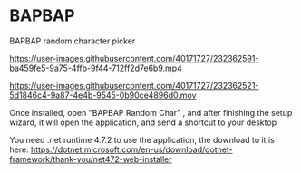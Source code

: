 # BAPBAP
BAPBAP random character picker



https://user-images.githubusercontent.com/40171727/232362591-ba459fe5-9a75-4ffb-9f44-712ff2d7e6b9.mp4





https://user-images.githubusercontent.com/40171727/232362521-5d1846c4-9a87-4e4b-9545-0b90ce4896d0.mov




Once installed, open "BAPBAP Random Char" , and after finishing the setup wizard, it will open the application, and send a shortcut to your desktop


You need .net runtime 4.7.2 to use the application, the download to it is here: https://dotnet.microsoft.com/en-us/download/dotnet-framework/thank-you/net472-web-installer



